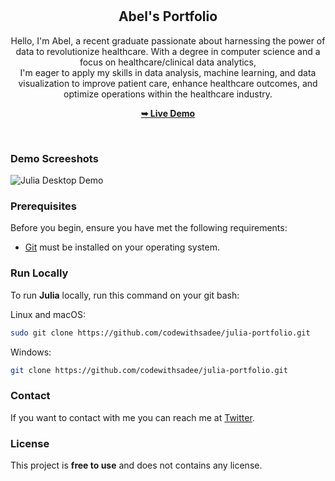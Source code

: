 <div align="center">

  <br />
  <br />

  <h2 align="center">Abel's Portfolio</h2>

  Hello, I'm Abel, a recent graduate passionate about harnessing the power of data to revolutionize healthcare. With a degree in computer science and a focus on healthcare/clinical data analytics, <br />I'm eager to apply my skills in data analysis, machine learning, and data visualization to improve patient care, enhance healthcare outcomes, and optimize operations within the healthcare industry.

  <a href="https://codewithsadee.github.io/julia-portfolio/"><strong>➥ Live Demo</strong></a>

</div>

<br />

### Demo Screeshots

![Julia Desktop Demo](./readme-images/desktop.png "Desktop Demo")

### Prerequisites

Before you begin, ensure you have met the following requirements:

* [Git](https://git-scm.com/downloads "Download Git") must be installed on your operating system.

### Run Locally

To run **Julia** locally, run this command on your git bash:

Linux and macOS:

```bash
sudo git clone https://github.com/codewithsadee/julia-portfolio.git
```

Windows:

```bash
git clone https://github.com/codewithsadee/julia-portfolio.git
```

### Contact

If you want to contact with me you can reach me at [Twitter](https://www.twitter.com/codewithsadee).

### License

This project is **free to use** and does not contains any license.
